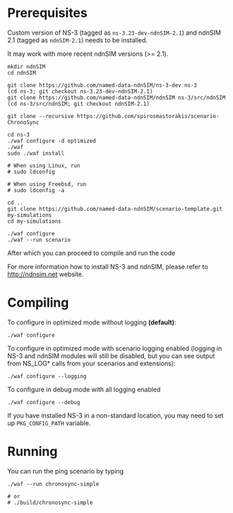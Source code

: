 Prerequisites
=============

Custom version of NS-3 (tagged as `ns-3.23-dev-ndnSIM-2.1`) and ndnSIM 2.1 (tagged as `ndnSIM-2.1`)
needs to be installed.

It may work with more recent ndnSIM versions (>= 2.1).

    mkdir ndnSIM
    cd ndnSIM

    git clone https://github.com/named-data-ndnSIM/ns-3-dev ns-3
    (cd ns-3; git checkout ns-3.23-dev-ndnSIM-2.1)
    git clone https://github.com/named-data-ndnSIM/ndnSIM ns-3/src/ndnSIM
    (cd ns-3/src/ndnSIM; git checkout ndnSIM-2.1)

    git clone --recursive https://github.com/spirosmastorakis/scenario-ChronoSync

    cd ns-3
    ./waf configure -d optimized
    ./waf
    sudo ./waf install

    # When using Linux, run
    # sudo ldconfig

    # When using Freebsd, run
    # sudo ldconfig -a

    cd ..
    git clone https://github.com/named-data-ndnSIM/scenario-template.git my-simulations
    cd my-simulations

    ./waf configure
    ./waf --run scenario

After which you can proceed to compile and run the code

For more information how to install NS-3 and ndnSIM, please refer to http://ndnsim.net website.

Compiling
=========

To configure in optimized mode without logging **(default)**:

    ./waf configure

To configure in optimized mode with scenario logging enabled (logging in NS-3 and ndnSIM modules will
still be disabled, but you can see output from NS_LOG* calls from your scenarios and extensions):

    ./waf configure --logging

To configure in debug mode with all logging enabled

    ./waf configure --debug

If you have installed NS-3 in a non-standard location, you may need to set up ``PKG_CONFIG_PATH``
variable.

Running
=======

You can run the ping scenario by typing

    ./waf --run chronosync-simple

    # or
    # ./build/chronosync-simple
